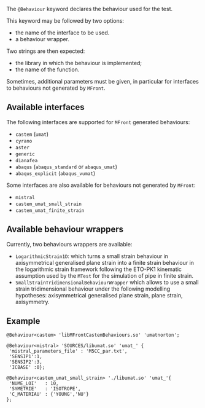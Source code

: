 The `@Behaviour` keyword declares the behaviour used for the
test.

This keyword may be followed by two options:

- the name of the interface to be used.
- a behaviour wrapper.

Two strings are then expected:

- the library in which the behaviour is implemented;
- the name of the function.

Sometimes, additional parameters must be given, in particular for
interfaces to behaviours not generated by `MFront`.

## Available interfaces

The following interfaces are supported for `MFront`
generated behaviours:

- `castem` (`umat`)
- `cyrano`
- `aster`
- `generic`
- `dianafea`
- `abaqus` (`abaqus_standard` or `abaqus_umat`)
- `abaqus_explicit` (`abaqus_vumat`)

Some interfaces are also available for behaviours not generated by
`MFront`:

- `mistral`
- `castem_umat_small_strain`
- `castem_umat_finite_strain`

## Available behaviour wrappers

Currently, two behaviours wrappers are available:

- `LogarithmicStrain1D`: which turns a small strain behaviour in
  axisymmetrical generalised plane strain into a finite strain behaviour
  in the logarithmic strain framework following the ETO-PK1 kinematic
  assumption used by the `MTest` for the simulation of pipe in finite
  strain.
- `SmallStrainTridimensionalBehaviourWrapper` which allows to use a
  small strain tridimensional behaviour under the following modelling
  hypotheses: axisymmetrical generalised plane strain, plane strain,
  axisymmetry.

## Example

~~~~ {.cpp}
@Behaviour<castem> 'libMFrontCastemBehaviours.so' 'umatnorton';
~~~~~~~~

~~~~ {.cpp}
@Behaviour<mistral> 'SOURCES/libumat.so' 'umat_' {
 'mistral_parameters_file' : 'M5CC_par.txt',
 'SENSIP1':1,
 'SENSIP2':3,
 'ICBASE' :0};
~~~~~~~~

~~~~ {.cpp}
@Behaviour<castem_umat_small_strain> './libumat.so' 'umat_'{
 'NUME_LOI'   : 10,
 'SYMETRIE'   : 'ISOTROPE',
 'C_MATERIAU' : {'YOUNG','NU'}
};
~~~~~~~~
